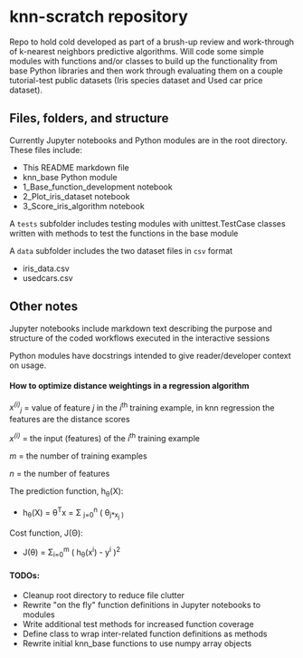 # knn-scratch repository

Repo to hold cold developed as part of a brush-up review and work-through
of k-nearest neighbors predictive algorithms. Will code some simple modules
with functions and/or classes to build up the functionality from base Python
libraries and then work through evaluating them on a couple tutorial-test
public datasets (Iris species dataset and Used car price dataset).

## Files, folders, and structure

Currently Jupyter notebooks and Python modules are in the root directory. These
files include:

* This README markdown file
* knn_base Python module
* 1_Base_function_development notebook
* 2_Plot_iris_dataset notebook
* 3_Score_iris_algorithm notebook

A `tests` subfolder includes testing modules with unittest.TestCase classes
written with methods to test the functions in the base module

A `data` subfolder includes the two dataset files in `csv` format

* iris_data.csv
* usedcars.csv

## Other notes

Jupyter notebooks include markdown text describing the purpose and structure
of the coded workflows executed in the interactive sessions

Python modules have docstrings intended to give reader/developer context on
usage.

#### How to optimize distance weightings in a regression algorithm

*x<sup>(i)</sup><sub>j</sub>* = value of feature *j* in the *i*<sup>th</sup> training example, in knn regression the features are the distance scores

*x<sup>(i)</sup>* = the input (features) of the *i*<sup>th</sup> training example

*m* = the number of training examples

*n* = the number of features

The prediction function, h<sub>&theta;</sub>(X):

- h<sub>&theta;</sub>(X) = &theta;<sup>T</sup>x = &Sigma; <sub>j=0</sub><sup>n</sup> ( &theta;<sub>j</sup>\*x<sub>j</sub> )

Cost function, J(&Theta;):

  - J(&theta;) = &Sigma;<sub>i=0</sub><sup>m</sup> ( h<sub>&theta;</sub>(x<sup>i</sup>) - y<sup>i</sup> )<sup>2</sup>



#### TODOs:

* Cleanup root directory to reduce file clutter
* Rewrite "on the fly" function definitions in Jupyter notebooks to modules
* Write additional test methods for increased function coverage
* Define class to wrap inter-related function definitions as methods
* Rewrite initial knn_base functions to use numpy array objects
